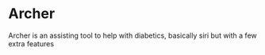 # Archer
Archer is an assisting tool to help with diabetics, basically siri but with a few extra features
